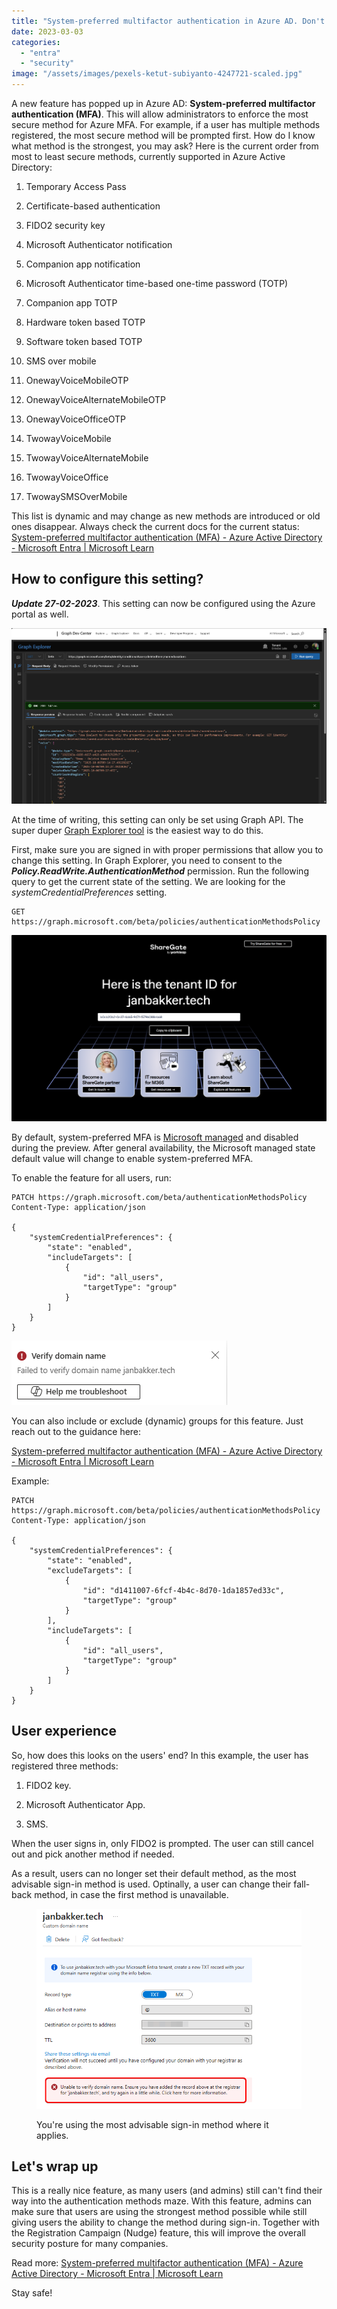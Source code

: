 ```yaml
---
title: "System-preferred multifactor authentication in Azure AD. Don't settle for less."
date: 2023-03-03
categories: 
  - "entra"
  - "security"
image: "/assets/images/pexels-ketut-subiyanto-4247721-scaled.jpg"
---
```


A new feature has popped up in Azure AD: **System-preferred multifactor authentication (MFA)**. This will allow administrators to enforce the most secure method for Azure MFA. For example, if a user has multiple methods registered, the most secure method will be prompted first. How do I know what method is the strongest, you may ask? Here is the current order from most to least secure methods, currently supported in Azure Active Directory:

1. Temporary Access Pass

3. Certificate-based authentication

5. FIDO2 security key

7. Microsoft Authenticator notification

9. Companion app notification

11. Microsoft Authenticator time-based one-time password (TOTP)

13. Companion app TOTP

15. Hardware token based TOTP

17. Software token based TOTP

19. SMS over mobile

21. OnewayVoiceMobileOTP

23. OnewayVoiceAlternateMobileOTP

25. OnewayVoiceOfficeOTP

27. TwowayVoiceMobile

29. TwowayVoiceAlternateMobile

31. TwowayVoiceOffice

33. TwowaySMSOverMobile

This list is dynamic and may change as new methods are introduced or old ones disappear. Always check the current docs for the current status: [System-preferred multifactor authentication (MFA) - Azure Active Directory - Microsoft Entra | Microsoft Learn](https://learn.microsoft.com/en-us/azure/active-directory/authentication/concept-system-preferred-multifactor-authentication#how-does-system-preferred-mfa-determine-the-most-secure-method)

## How to configure this setting?

**_Update 27-02-2023_**. This setting can now be configured using the Azure portal as well.

![](/assets/images/image-8.png)

At the time of writing, this setting can only be set using Graph API. The super duper [Graph Explorer tool](https://aka.ms/ge) is the easiest way to do this.

First, make sure you are signed in with proper permissions that allow you to change this setting. In Graph Explorer, you need to consent to the **_Policy.ReadWrite.AuthenticationMethod_** permission. Run the following query to get the current state of the setting. We are looking for the _systemCredentialPreferences_ setting.

```
GET https://graph.microsoft.com/beta/policies/authenticationMethodsPolicy
```

![](/assets/images/image.png)

By default, system-preferred MFA is [Microsoft managed](https://learn.microsoft.com/en-us/azure/active-directory/authentication/concept-authentication-default-enablement#microsoft-managed-settings) and disabled during the preview. After general availability, the Microsoft managed state default value will change to enable system-preferred MFA.

To enable the feature for all users, run:

```
PATCH https://graph.microsoft.com/beta/authenticationMethodsPolicy
Content-Type: application/json

{
    "systemCredentialPreferences": {
        "state": "enabled",
        "includeTargets": [
            {
                "id": "all_users",
                "targetType": "group"
            }
        ]
    }
}
```

![](/assets/images/image-1.png)

You can also include or exclude (dynamic) groups for this feature. Just reach out to the guidance here:

[System-preferred multifactor authentication (MFA) - Azure Active Directory - Microsoft Entra | Microsoft Learn](https://learn.microsoft.com/en-us/azure/active-directory/authentication/concept-system-preferred-multifactor-authentication#authentication-method-feature-configuration-properties)

Example:

```
PATCH https://graph.microsoft.com/beta/policies/authenticationMethodsPolicy
Content-Type: application/json

{
    "systemCredentialPreferences": {
        "state": "enabled",
        "excludeTargets": [
            {
                "id": "d1411007-6fcf-4b4c-8d70-1da1857ed33c",
                "targetType": "group"
            }
        ],
        "includeTargets": [
            {
                "id": "all_users",
                "targetType": "group"
            }
        ]
    }
}
```

## User experience

So, how does this looks on the users' end? In this example, the user has registered three methods:

1. FIDO2 key.

3. Microsoft Authenticator App.

5. SMS.

When the user signs in, only FIDO2 is prompted. The user can still cancel out and pick another method if needed.

As a result, users can no longer set their default method, as the most advisable sign-in method is used. Optinally, a user can change their fall-back method, in case the first method is unavailable.

<figure>

![](/assets/images/image-2.png)

<figcaption>

You're using the most advisable sign-in method where it applies.

</figcaption>

</figure>

## Let's wrap up

This is a really nice feature, as many users (and admins) still can't find their way into the authentication methods maze. With this feature, admins can make sure that users are using the strongest method possible while still giving users the ability to change the method during sign-in. Together with the Registration Campaign (Nudge) feature, this will improve the overall security posture for many companies.

Read more: [System-preferred multifactor authentication (MFA) - Azure Active Directory - Microsoft Entra | Microsoft Learn](https://learn.microsoft.com/en-us/azure/active-directory/authentication/concept-system-preferred-multifactor-authentication)

Stay safe!
